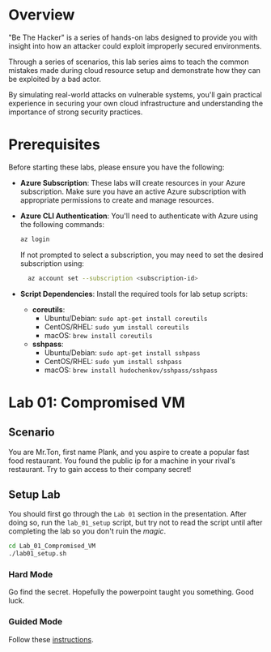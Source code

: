 # Overview

"Be The Hacker" is a series of hands-on labs designed to provide you with insight into how an attacker could exploit improperly secured environments. 

Through a series of scenarios, this lab series aims to teach the common mistakes made during cloud resource setup and demonstrate how they can be exploited by a bad actor.

By simulating real-world attacks on vulnerable systems, you'll gain practical experience in securing your own cloud infrastructure and understanding the importance of strong security practices.

# Prerequisites

Before starting these labs, please ensure you have the following:

- **Azure Subscription**: These labs will create resources in your Azure subscription. Make sure you have an active Azure subscription with appropriate permissions to create and manage resources.

- **Azure CLI Authentication**: You'll need to authenticate with Azure using the following commands:
  ```bash
  az login
  ```
  If not prompted to select a subscription, you may need to set the desired subscription using:
  ```bash
    az account set --subscription <subscription-id>
    ```

- **Script Dependencies**: Install the required tools for lab setup scripts:
  - **coreutils**:
    - Ubuntu/Debian: `sudo apt-get install coreutils`
    - CentOS/RHEL: `sudo yum install coreutils`
    - macOS: `brew install coreutils`
  - **sshpass**:
    - Ubuntu/Debian: `sudo apt-get install sshpass`
    - CentOS/RHEL: `sudo yum install sshpass`
    - macOS: `brew install hudochenkov/sshpass/sshpass`

# Lab 01: Compromised VM

## Scenario

You are Mr.Ton, first name Plank, and you aspire to create a popular fast food restaurant. You found the public ip for a machine in your  rival's restaurant. Try to gain access to their company secret!

## Setup Lab

You should first go through the `Lab 01` section in the presentation. After doing so, run the `lab_01_setup` script, but try not to read the script until after completing the lab so you don't ruin the *magic*.

```bash
cd Lab_01_Compromised_VM
./lab01_setup.sh
```

### Hard Mode

Go find the secret. Hopefully the powerpoint taught you something. Good luck.

### Guided Mode

Follow these [instructions](./Lab_01_Compromised_VM/guided_mode.md).
